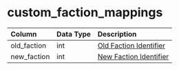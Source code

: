 # custom_faction_mappings

| Column | Data Type | Description |
| :--- | :--- | :--- |
| old_faction | int | [Old Faction Identifier](faction_list.md) |
| new_faction | int | [New Faction Identifier](faction_list.md) |

